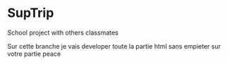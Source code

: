 # SupTrip
School project  with others classmates 

Sur cette branche je vais developer toute la partie html sans empieter sur votre partie peace
